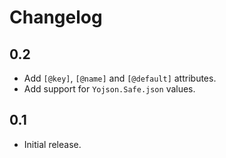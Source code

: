 Changelog
=========

0.2
---

  * Add `[@key]`, `[@name]` and `[@default]` attributes.
  * Add support for `Yojson.Safe.json` values.

0.1
---

  * Initial release.
